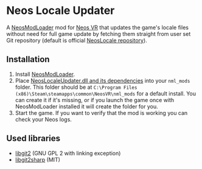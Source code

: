 # Neos Locale Updater

A [NeosModLoader](https://github.com/neos-modding-group/NeosModLoader) mod for [Neos VR](https://neos.com/) that updates the game's locale files without need for full game update by fetching them straight from user set Git repository (default is official [NeosLocale repository](https://github.com/Neos-Metaverse/NeosLocale)).

## Installation
1. Install [NeosModLoader](https://github.com/neos-modding-group/NeosModLoader).
1. Place [NeosLocaleUpdater.dll and its dependencies](https://github.com/rampa3/NeosLocaleUpdater/releases/latest/download/NeosLocaleUpdater.zip) into your `nml_mods` folder. This folder should be at `C:\Program Files (x86)\Steam\steamapps\common\NeosVR\nml_mods` for a default install. You can create it if it's missing, or if you launch the game once with NeosModLoader installed it will create the folder for you.
1. Start the game. If you want to verify that the mod is working you can check your Neos logs.

## Used libraries
- [libgit2](https://github.com/libgit2/libgit2) (GNU GPL 2 with linking exception)
- [libgit2sharp](https://github.com/libgit2/libgit2sharp) (MIT)